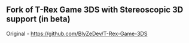 ## Fork of T-Rex Game 3DS with Stereoscopic 3D support (in beta)
Original - https://github.com/BlyZeDev/T-Rex-Game-3DS
